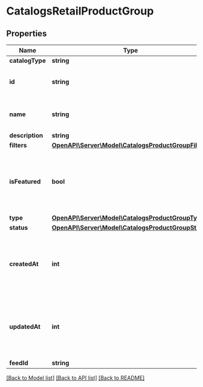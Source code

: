 # CatalogsRetailProductGroup

## Properties
Name | Type | Description | Notes
------------ | ------------- | ------------- | -------------
**catalogType** | **string** |  | 
**id** | **string** | ID of the catalog product group. | 
**name** | **string** | Name of catalog product group | [optional] 
**description** | **string** |  | [optional] 
**filters** | [**OpenAPI\Server\Model\CatalogsProductGroupFilters**](CatalogsProductGroupFilters.md) |  | 
**isFeatured** | **bool** | boolean indicator of whether the product group is being featured or not | [optional] 
**type** | [**OpenAPI\Server\Model\CatalogsProductGroupType**](CatalogsProductGroupType.md) |  | [optional] 
**status** | [**OpenAPI\Server\Model\CatalogsProductGroupStatus**](CatalogsProductGroupStatus.md) |  | [optional] 
**createdAt** | **int** | Unix timestamp in seconds of when catalog product group was created. | [optional] 
**updatedAt** | **int** | Unix timestamp in seconds of last time catalog product group was updated. | [optional] 
**feedId** | **string** |  | 

[[Back to Model list]](../README.md#documentation-for-models) [[Back to API list]](../README.md#documentation-for-api-endpoints) [[Back to README]](../README.md)


